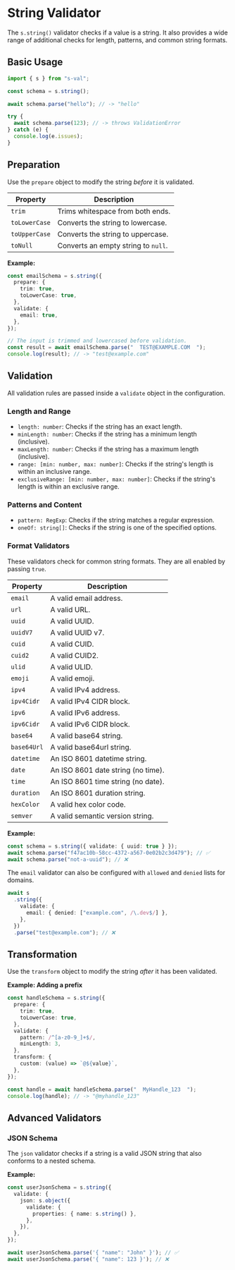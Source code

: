 # String Validator

The `s.string()` validator checks if a value is a string. It also provides a wide range of additional checks for length, patterns, and common string formats.

## Basic Usage

```typescript
import { s } from "s-val";

const schema = s.string();

await schema.parse("hello"); // -> "hello"

try {
  await schema.parse(123); // -> throws ValidationError
} catch (e) {
  console.log(e.issues);
}
```

## Preparation

Use the `prepare` object to modify the string _before_ it is validated.

| Property      | Description                         |
| ------------- | ----------------------------------- |
| `trim`        | Trims whitespace from both ends.    |
| `toLowerCase` | Converts the string to lowercase.   |
| `toUpperCase` | Converts the string to uppercase.   |
| `toNull`      | Converts an empty string to `null`. |

**Example:**

```typescript
const emailSchema = s.string({
  prepare: {
    trim: true,
    toLowerCase: true,
  },
  validate: {
    email: true,
  },
});

// The input is trimmed and lowercased before validation.
const result = await emailSchema.parse("  TEST@EXAMPLE.COM  ");
console.log(result); // -> "test@example.com"
```

## Validation

All validation rules are passed inside a `validate` object in the configuration.

### Length and Range

- `length: number`: Checks if the string has an exact length.
- `minLength: number`: Checks if the string has a minimum length (inclusive).
- `maxLength: number`: Checks if the string has a maximum length (inclusive).
- `range: [min: number, max: number]`: Checks if the string's length is within an inclusive range.
- `exclusiveRange: [min: number, max: number]`: Checks if the string's length is within an exclusive range.

### Patterns and Content

- `pattern: RegExp`: Checks if the string matches a regular expression.
- `oneOf: string[]`: Checks if the string is one of the specified options.

### Format Validators

These validators check for common string formats. They are all enabled by passing `true`.

| Property    | Description                        |
| ----------- | ---------------------------------- |
| `email`     | A valid email address.             |
| `url`       | A valid URL.                       |
| `uuid`      | A valid UUID.                      |
| `uuidV7`    | A valid UUID v7.                   |
| `cuid`      | A valid CUID.                      |
| `cuid2`     | A valid CUID2.                     |
| `ulid`      | A valid ULID.                      |
| `emoji`     | A valid emoji.                     |
| `ipv4`      | A valid IPv4 address.              |
| `ipv4Cidr`  | A valid IPv4 CIDR block.           |
| `ipv6`      | A valid IPv6 address.              |
| `ipv6Cidr`  | A valid IPv6 CIDR block.           |
| `base64`    | A valid base64 string.             |
| `base64Url` | A valid base64url string.          |
| `datetime`  | An ISO 8601 datetime string.       |
| `date`      | An ISO 8601 date string (no time). |
| `time`      | An ISO 8601 time string (no date). |
| `duration`  | An ISO 8601 duration string.       |
| `hexColor`  | A valid hex color code.            |
| `semver`    | A valid semantic version string.   |

**Example:**

```typescript
const schema = s.string({ validate: { uuid: true } });
await schema.parse("f47ac10b-58cc-4372-a567-0e02b2c3d479"); // ✅
await schema.parse("not-a-uuid"); // ❌
```

The `email` validator can also be configured with `allowed` and `denied` lists for domains.

```typescript
await s
  .string({
    validate: {
      email: { denied: ["example.com", /\.dev$/] },
    },
  })
  .parse("test@example.com"); // ❌
```

## Transformation

Use the `transform` object to modify the string _after_ it has been validated.

**Example: Adding a prefix**

```typescript
const handleSchema = s.string({
  prepare: {
    trim: true,
    toLowerCase: true,
  },
  validate: {
    pattern: /^[a-z0-9_]+$/,
    minLength: 3,
  },
  transform: {
    custom: (value) => `@${value}`,
  },
});

const handle = await handleSchema.parse("  MyHandle_123  ");
console.log(handle); // -> "@myhandle_123"
```

## Advanced Validators

### JSON Schema

The `json` validator checks if a string is a valid JSON string that also conforms to a nested schema.

**Example:**

```typescript
const userJsonSchema = s.string({
  validate: {
    json: s.object({
      validate: {
        properties: { name: s.string() },
      },
    }),
  },
});

await userJsonSchema.parse('{ "name": "John" }'); // ✅
await userJsonSchema.parse('{ "name": 123 }'); // ❌
```
